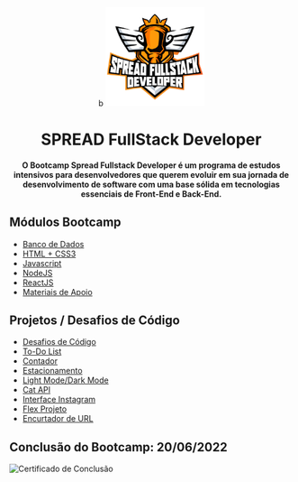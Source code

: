 <div align="center">b
<img src="https://github.com/Davi-Perdigao/Desafios_DIO/blob/main/logo-spread.png" width="175px"> 
</div>
<h1 align="center">SPREAD FullStack Developer</h1>
<h4 align="center">O Bootcamp Spread Fullstack Developer é um programa de estudos intensivos para desenvolvedores que querem evoluir em sua jornada de desenvolvimento de software com uma base sólida em tecnologias essenciais de Front-End e Back-End.</h4>

## Módulos Bootcamp

- [Banco de Dados](https://github.com/Davi-Perdigao/Spread_FullStack_Developer/tree/main/Banco%20de%20Dados)
- [HTML + CSS3](https://github.com/Davi-Perdigao/Spread_FullStack_Developer/tree/main/HTML%20%2B%20CSS3)
- [Javascript](https://github.com/Davi-Perdigao/Spread_FullStack_Developer/tree/main/Javascript)
- [NodeJS](https://github.com/Davi-Perdigao/Spread_FullStack_Developer/tree/main/NodeJS)
- [ReactJS](https://github.com/Davi-Perdigao/Spread_FullStack_Developer/tree/main/ReactJS)
- [Materiais de Apoio](https://github.com/Davi-Perdigao/Spread_FullStack_Developer/tree/main/Materiais%20de%20Apoio)

## Projetos / Desafios de Código

- [Desafios de Código](https://github.com/Davi-Perdigao/Spread_FullStack_Developer/tree/main/Desafios%20de%20C%C3%B3digo)
- [To-Do List](https://github.com/Davi-Perdigao/Spread_FullStack_Developer/tree/main/Javascript/To%20Do%20List)
- [Contador](https://github.com/Davi-Perdigao/Spread_FullStack_Developer/tree/main/Javascript/Contador)
- [Estacionamento](https://github.com/Davi-Perdigao/Spread_FullStack_Developer/tree/main/Estacionamento)
- [Light Mode/Dark Mode](https://github.com/Davi-Perdigao/Spread_FullStack_Developer/tree/main/Javascript/D.O.M)
- [Cat API](https://github.com/Davi-Perdigao/Spread_FullStack_Developer/tree/main/Javascript/Javascript%20Ass%C3%ADncrono)
- [Interface Instagram](https://github.com/Davi-Perdigao/Spread_FullStack_Developer/tree/main/Interface%20Instagram)
- [Flex Projeto](https://github.com/Davi-Perdigao/Spread_FullStack_Developer/tree/main/Flex%20Projeto)
- [Encurtador de URL](https://github.com/Davi-Perdigao/Spread_FullStack_Developer/tree/main/Encurtador%20de%20URL)

## Conclusão do Bootcamp: 20/06/2022
![Certificado de Conclusão](https://github.com/Davi-Perdigao/Spread_FullStack_Developer/blob/main/Certificado%20Conclus%C3%A3o/Conclus%C3%A3o.png)

